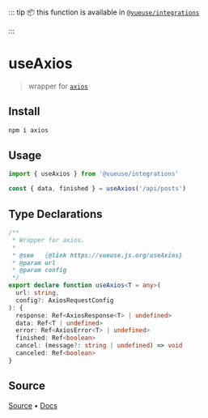 <!--DEMO_STARTS--><!--DEMO_ENDS-->

<!--HEAD_STARTS-->
::: tip
📦 this function is available in [`@vueuse/integrations`](/?path=/story/integrations--readme)


:::

<!--HEAD_ENDS-->


# useAxios

> wrapper for [`axios`](https://github.com/axios/axios)

## Install 

```bash
npm i axios
```

## Usage

```ts
import { useAxios } from '@vueuse/integrations'

const { data, finished } = useAxios('/api/posts')
```


<!--FOOTER_STARTS-->
## Type Declarations

```typescript
/**
 * Wrapper for axios.
 *
 * @see   {@link https://vueuse.js.org/useAxios}
 * @param url
 * @param config
 */
export declare function useAxios<T = any>(
  url: string,
  config?: AxiosRequestConfig
): {
  response: Ref<AxiosResponse<T> | undefined>
  data: Ref<T | undefined>
  error: Ref<AxiosError<T> | undefined>
  finished: Ref<boolean>
  cancel: (message?: string | undefined) => void
  canceled: Ref<boolean>
}
```

## Source

[Source](https://github.com/antfu/vueuse/blob/master/packages/integrations/useAxios/index.ts) • [Docs](https://github.com/antfu/vueuse/blob/master/packages/integrations/useAxios/index.md)


<!--FOOTER_ENDS-->